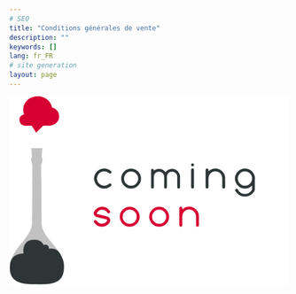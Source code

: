 ```yaml
---
# SEO
title: "Conditions générales de vente"
description: ""
keywords: []
lang: fr_FR
# site generation
layout: page
---
```


![](/media/coming-soon.png)
